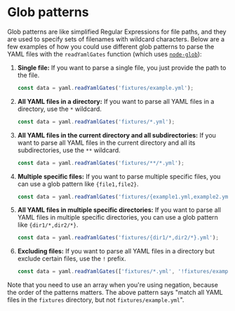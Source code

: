 # Glob patterns

Glob patterns are like simplified Regular Expressions for file paths, and they are used to specify sets of filenames with wildcard characters. Below are a few examples of how you could use different glob patterns to parse the YAML files with the `readYamlGates` function (which uses [`node-glob`](https://github.com/isaacs/node-glob#readme)):

1. **Single file:** If you want to parse a single file, you just provide the path to the file.

    ```ts
    const data = yaml.readYamlGates('fixtures/example.yml');
    ```

2. **All YAML files in a directory:** If you want to parse all YAML files in a directory, use the `*` wildcard. 

    ```ts
    const data = yaml.readYamlGates('fixtures/*.yml');
    ```

3. **All YAML files in the current directory and all subdirectories:** If you want to parse all YAML files in the current directory and all its subdirectories, use the `**` wildcard.

    ```ts
    const data = yaml.readYamlGates('fixtures/**/*.yml');
    ```

4. **Multiple specific files:** If you want to parse multiple specific files, you can use a glob pattern like `{file1,file2}`.

    ```ts
    const data = yaml.readYamlGates('fixtures/{example1.yml,example2.yml}');
    ```

5. **All YAML files in multiple specific directories:** If you want to parse all YAML files in multiple specific directories, you can use a glob pattern like `{dir1/*,dir2/*}`.

    ```ts
    const data = yaml.readYamlGates('fixtures/{dir1/*,dir2/*}.yml');
    ```

6. **Excluding files:** If you want to parse all YAML files in a directory but exclude certain files, use the `!` prefix.

    ```ts
    const data = yaml.readYamlGates(['fixtures/*.yml', '!fixtures/example.yml']);
    ```

Note that you need to use an array when you're using negation, because the order of the patterns matters. The above pattern says "match all YAML files in the `fixtures` directory, but not `fixtures/example.yml`".
